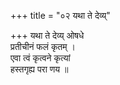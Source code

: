+++
title = "०२ यथा ते देव्य्"

+++
यथा ते देव्य् ओषधे  
प्रतीचीनं फलं कृतम् ।  
एवा त्वं कृत्वने कृत्यां  
हस्तगृह्य परा णय ॥